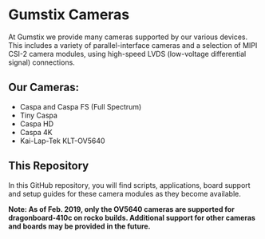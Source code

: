 # Gumstix Cameras

At Gumstix we provide many cameras supported by our various devices.  This includes a variety of parallel-interface cameras and a selection of MIPI CSI-2 camera modules, using high-speed LVDS (low-voltage differential signal) connections.

## Our Cameras:

* Caspa and Caspa FS (Full Spectrum)
* Tiny Caspa
* Caspa HD
* Caspa 4K
* Kai-Lap-Tek KLT-OV5640

##  This Repository
In this GitHub repository, you will find scripts, applications, board support and setup guides for these camera modules as they become available.

**Note: As of Feb. 2019, only the OV5640 cameras are supported for dragonboard-410c on rocko builds. Additional support for other cameras and boards may be provided in the future.**